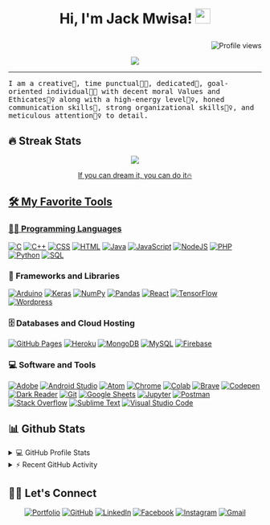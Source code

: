 <h1 align="center">

Hi, I'm Jack Mwisa!
  <img src="https://media.giphy.com/media/hvRJCLFzcasrR4ia7z/giphy.gif" width="30"></h1>
 <!--<img src="https://komarev.com/ghpvc/?username=yashitanamdeo&label=Profile%20Views&color=0e75b6&style=flat" align='right' alt="yashitanamdeo" />-->
 <img src="https://gpvc.arturio.dev/JackMwisa" alt="Profile views" align='right'/> <a href="https://github.com/JackMwisa/JackMwisa/"> </a> 
<br/>

<!-- Typing SVG by DenverCoder1 - https://github.com/DenverCoder1/readme-typing-svg -->
<p align="center">
  <a href="https://github.com/DenverCoder1/readme-typing-svg"><img src="https://readme-typing-svg.herokuapp.com?lines=Computer+Science+Student;Full+Stack+Web+Developer;DS%20|%20AI%20|%20ML%20Enthusiastic;Always%20learning%20new%20things&center=true&width=380&height=45"></a>
</p>
<hr/>
<samp>
I am a creative🎡, time punctual👩‍🎓, dedicated🎯, goal-oriented individual👩‍💻 with decent moral Values and Ethicates🙇‍♀️ along with a high-energy level🤹‍♀️, honed communication skills👐, strong organizational skills👮‍♀️, and meticulous attention🕵️‍♀️ to detail.
</samp>

## 🔥 Streak Stats

<!-- GitHub Readme Streak Stats - https://github.com/DenverCoder1/github-readme-streak-stats -->

<p align="center">
  
  <a href="https://github.com/DenverCoder1/github-readme-streak-stats">
  <!--
[![GitHub Streak](http://github-readme-streak-stats.herokuapp.com?user=JackMwisa&theme=monokai-metallian&hide_border=true)](https://git.io/streak-stats) -->
	  
<img align="center" src="http://github-readme-streak-stats.herokuapp.com?user=JackMwisa&theme=monokai-metallian&hide_border=true">
	  
	  
	  
  
  <p align="center"> If you can dream it, you can do it🔥 </p>
</p>

## 🛠️ My Favorite Tools

### 👨‍💻 Programming Languages

<p>
    <a href="https://github.com/search?q=user%3ADenverCoder1+is%3Arepo+language%3Ac"><img alt="C" src="https://img.shields.io/badge/C%20-%232370ED.svg?logo=c&logoColor=white"></a>
    <a href="https://github.com/search?q=user%3ADenverCoder1+is%3Arepo+language%3Acpp"><img alt="C++" src="https://img.shields.io/badge/C++%20-%2300599C.svg?logo=c%2B%2B&logoColor=white"></a>
    <a href="https://github.com/search?q=user%3ADenverCoder1+is%3Arepo+language%3Acss"><img alt="CSS" src="https://img.shields.io/badge/CSS%20-%231572B6.svg?logo=css3&logoColor=white"></a>
    <a href="https://github.com/search?q=user%3ADenverCoder1+is%3Arepo+language%3Ahtml"><img alt="HTML" src="https://img.shields.io/badge/HTML%20-%23E34F26.svg?logo=html5&logoColor=white"></a>
    <a href="https://github.com/search?q=user%3ADenverCoder1+is%3Arepo+language%3Ajava"><img alt="Java" src="https://img.shields.io/badge/Java-%23007396.svg?logo=java&logoColor=white"></a>
    <a href="https://github.com/search?q=user%3ADenverCoder1+is%3Arepo+language%3Ajavascript"><img alt="JavaScript" src="https://img.shields.io/badge/JavaScript%20-%23F7DF1E.svg?logo=javascript&logoColor=black"></a>
    <a href="https://github.com/search?q=user%3ADenverCoder1+is%3Arepo+language%3Ajavascript"><img alt="NodeJS" src="https://img.shields.io/badge/Node.js%20-%2343853D.svg?logo=node.js&logoColor=white"></a>
    <a href="https://github.com/search?q=user%3ADenverCoder1+is%3Arepo+language%3Aphp"><img alt="PHP" src="https://img.shields.io/badge/PHP-%23777BB4.svg?logo=php&logoColor=white"></a>
    <a href="https://github.com/search?q=user%3ADenverCoder1+is%3Arepo+language%3Apython"><img alt="Python" src="https://img.shields.io/badge/Python%20-%2314354C.svg?logo=python&logoColor=white"></a>
    <a href="https://github.com/search?q=user%3ADenverCoder1+is%3Arepo+language%3Asql"><img alt="SQL" src="https://img.shields.io/badge/SQL%20-%23025E8C.svg?logo=amazon-dynamodb&logoColor=white"></a>

### 🧰 Frameworks and Libraries

<p>
    <a href="#"><img alt="Arduino" src="https://img.shields.io/badge/-Arduino-00979D?logo=Arduino&logoColor=white"></a>
    <a href="#"><img alt="Keras" src="https://img.shields.io/badge/Keras%20-%23D00000.svg?logo=Keras&logoColor=white"></a>
    <a href="#"><img alt="NumPy" src="https://img.shields.io/badge/Numpy%20-%23013243.svg?logo=numpy&logoColor=white"></a>
    <a href="#"><img alt="Pandas" src="https://img.shields.io/badge/Pandas%20-%23150458.svg?logo=pandas&logoColor=white"></a>
    <a href="#"><img alt="React" src="https://img.shields.io/badge/React%20-%2320232a.svg?logo=react&logoColor=%2361DAFB"></a>
    <a href="#"><img alt="TensorFlow" src="https://img.shields.io/badge/TensorFlow%20-%23FF6F00.svg?logo=TensorFlow&logoColor=white"></a>
    <a href="#"><img alt="Wordpress" src="https://img.shields.io/badge/Wordpress-21759B?logo=wordpress&logoColor=white"></a>
</p>

### 🗄️ Databases and Cloud Hosting

<p>
    <a href="#"><img alt="GitHub Pages" src="https://img.shields.io/badge/GitHub%20Pages-%23327FC7.svg?logo=github&logoColor=white"></a>
    <a href="#"><img alt="Heroku" src="https://img.shields.io/badge/Heroku%20-%23430098.svg?logo=heroku&logoColor=white"></a>
    <a href="#"><img alt="MongoDB" src ="https://img.shields.io/badge/MongoDB-%234ea94b.svg?logo=mongodb&logoColor=white"></a>
    <a href="#"><img alt="MySQL" src="https://img.shields.io/badge/MySQL-%2300f.svg?logo=mysql&logoColor=white"></a>
    <a href="#"><img alt="Firebase" src ="https://img.shields.io/badge/Firebase-%23316192.svg?logo=firebase&logoColor=white"></a>
</p>

### 💻 Software and Tools

<p>
    <a href="#"><img alt="Adobe" src="https://img.shields.io/badge/Adobe%20-%23FF0000.svg?logo=adobe&logoColor=white"></a>
    <a href="#"><img alt="Android Studio" src="https://img.shields.io/badge/Android%20Studio-008678.svg?logo=android-studio&logoColor=white"></a>
    <a href="#"><img alt="Atom" src="https://img.shields.io/badge/Atom-3DDC84?logo=atom&logoColor=white"></a>
    <a href="#"><img alt="Chrome" src="https://img.shields.io/badge/Chrome-3DDC84?logo=google-chrome&logoColor=white"></a>
    <a href="#"><img alt="Colab" src="https://img.shields.io/badge/Colab-00b56a.svg?logo=google-colab&logoColor=white"></a>
    <a href="#"><img alt="Brave" src="https://img.shields.io/badge/-Brave-FB542B?logo=brave&logoColor=white"></a>
    <a href="#"><img alt="Codepen" src="https://img.shields.io/badge/Codepen-000000.svg?logo=codepen&logoColor=white"></a>
    <a href="#"><img alt="Dark Reader" src="https://img.shields.io/badge/-Dark%20Reader-141E24?logo=dark-reader&logoColor=white"></a>
    <a href="#"><img alt="Git" src="https://img.shields.io/badge/Git%20-%23F05033.svg?logo=git&logoColor=white"></a>
    <a href="#"><img alt="Google Sheets" src="https://img.shields.io/badge/Google%20Sheets%20-%2334A853.svg?logo=google%20sheets&logoColor=white"></a>
    <a href="#"><img alt="Jupyter" src="https://img.shields.io/badge/Jupyter%20-%23F37626.svg?logo=Jupyter&logoColor=white"></a>
    <a href="#"><img alt="Postman" src="https://img.shields.io/badge/Postman-FF6C37?logo=postman&logoColor=white"></a>
    <a href="#"><img alt="Stack Overflow" src="https://img.shields.io/badge/-Stack%20Overflow-FE7A16?logo=stack-overflow&logoColor=white"></a>
    <a href="#"><img alt="Sublime Text" src="https://img.shields.io/badge/-Sublime%20Text-302E31?logo=sublime-text&logoColor=white"></a>
    <a href="#"><img alt="Visual Studio Code" src="https://img.shields.io/badge/Visual%20Studio%20Code-0078d7.svg?logo=visual-studio-code&logoColor=white"></a>
</p>

## 📊 Github Stats

<!-- https://github.com/anuraghazra/github-readme-stats -->
<details> 
  <summary>💻 GitHub Profile Stats</summary>
  <br/>
    <a href="https://github.com/anuraghazra/github-readme-stats"><img alt="Jack's Github Stats" src="https://github-readme-stats.vercel.app/api?username=jackmwisa&show_icons=true&count_private=true&theme=react&hide_border=true&bg_color=1F222E&title_color=F85D7F&icon_color=F8D866" height="192px"/></a>
  <a href="https://github.com/anuraghazra/github-readme-stats"><img alt="Jack's Top Languages" src="https://github-readme-stats.vercel.app/api/top-langs/?username=jackmwisa&langs_count=8&layout=compact&theme=react&hide_border=true&bg_color=1F222E&title_color=F85D7F&icon_color=F8D866" height="192px"/></a>
  <br/>
  <b>Note:</b> Top languages is only a metric of the languages my public code consists of and doesn't reflect experience or skill level.
</details>

<!-- https://github.com/ashutosh00710/github-readme-activity-graph -->
<details>
  <summary>⚡ Recent GitHub Activity</summary>
  <br/>
   <a href="https://github.com/ashutosh00710/github-readme-activity-graph"><img alt="Jack's Activity Graph" src="https://activity-graph.herokuapp.com/graph?username=JackMwisa&custom_title=JackMwisa's%20Contribution%20Graph&bg_color=1F222E&color=F8D866&line=F85D7F&point=FFFFFF&hide_border=true" /></a>
  <br/>
</details>

<!-- https://github.com/sisodiya2421 -->
## 🙋‍♀️ Let's Connect
<p align="center">
	<a href="https://jackmwisa.github.io/Responsive_Portfolio_Website/" target="_blank"><img src="https://img.icons8.com/bubbles/50/000000/web.png" alt="Portfolio"/></a>
	<a href="https://github.com/JackMwisa" target="_blank"><img src="https://img.icons8.com/bubbles/50/000000/github.png" alt="GitHub"/></a>
	<a href="https://www.linkedin.com/in/jack-mwisa-3a6203216/" target="_blank"><img src="https://img.icons8.com/bubbles/50/000000/linkedin.png" alt="LinkedIn"/></a>
	<a href="https://www.facebook.com/jackmwisa/" target="_blank"><img src="https://img.icons8.com/bubbles/50/000000/facebook-new.png" alt="Facebook"/></a>
	<a href="https://www.instagram.com/jackmwisa/" target="_blank"><img src="https://img.icons8.com/bubbles/50/000000/instagram.png" alt="Instagram"/></a>
	<a href="mailto:mukewajack@gmail.com" target="_blank"><img src="https://img.icons8.com/bubbles/50/000000/gmail.png" alt="Gmail"/></a>

</p>
